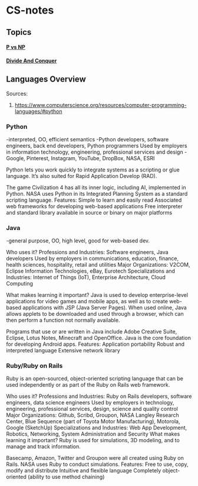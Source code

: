 # CS-notes

## Topics

#### [P vs NP](PvsNP.md)

#### [Divide And Conquer](DivideAndConquer.md)

## Languages Overview
Sources: 
1. https://www.computerscience.org/resources/computer-programming-languages/#python

### Python
-interpreted, OO, efficient semantics
-Python developers, software engineers, back end developers, Python programmers
Used by employers in information technology, engineering, professional services and design
-Google, Pinterest, Instagram, YouTube, DropBox, NASA, ESRI

Python lets you work quickly to integrate systems as a scripting or glue language. It’s also suited for Rapid Application Develop (RAD).

The game Civilization 4 has all its inner logic, including AI, implemented in Python.
NASA uses Python in its Integrated Planning System as a standard scripting language.
Features:
Simple to learn and easily read
Associated web frameworks for developing web-based applications
Free interpreter and standard library available in source or binary on major platforms

### Java
-general purpose, OO, high level, good for web-based dev.

Who uses it?
Professions and Industries:
Software engineers, Java developers
Used by employers in communications, education, finance, health sciences, hospitality, retail and utilities
Major Organizations: V2COM, Eclipse Information Technologies, eBay, Eurotech
Specializations and Industries: Internet of Things (IoT), Enterprise Architecture, Cloud Computing

What makes learning it important?
Java is used to develop enterprise-level applications for video games and mobile apps, as well as to create web-based applications with JSP (Java Server Pages). When used online, Java allows applets to be downloaded and used through a browser, which can then perform a function not normally available.

Programs that use or are written in Java include Adobe Creative Suite, Eclipse, Lotus Notes, Minecraft and OpenOffice.
Java is the core foundation for developing Android apps.
Features:
Application portability
Robust and interpreted language
Extensive network library

### Ruby/Ruby on Rails
Ruby is an open-sourced, object-oriented scripting language that can be used independently or as part of the Ruby on Rails web framework.

Who uses it?
Professions and Industries:
Ruby on Rails developers, software engineers, data science engineers
Used by employers in technology, engineering, professional services, design, science and quality control
Major Organizations: Github, Scribd, Groupon, NASA Langley Research Center, Blue Sequence (part of Toyota Motor Manufacturing), Motorola, Google (SketchUp)
Specializations and Industries: Web App Development, Robotics, Networking, System Administration and Security
What makes learning it important?
Ruby is used for simulations, 3D modeling, and to manage and track information.

Basecamp, Amazon, Twitter and Groupon were all created using Ruby on Rails.
NASA uses Ruby to conduct simulations.
Features:
Free to use, copy, modify and distribute
Intuitive and flexible language
Completely object-oriented (ability to use method chaining)